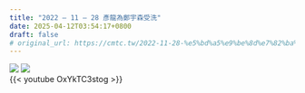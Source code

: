 ```yaml
---
title: "2022 – 11 – 28 彥龍為鄭宇森受洗"
date: 2025-04-12T03:54:17+0800
draft: false
# original_url: https://cmtc.tw/2022-11-28-%e5%bd%a5%e9%be%8d%e7%82%ba%e9%84%ad%e5%ae%87%e6%a3%ae%e5%8f%97%e6%b4%97
---
```





![](/images/鄭宇森受洗1.jpg )
![](/images/鄭宇森受洗2.jpg )
<br>
{{< youtube OxYkTC3stog >}}

